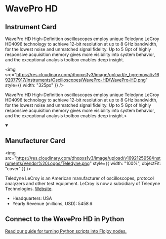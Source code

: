 
# WavePro HD

## Instrument Card

<div className="flex">

<div>

WavePro HD High-Definition oscilloscopes employ unique Teledyne LeCroy HD4096 technology to achieve 12-bit resolution at up to 8 GHz bandwidth, for the lowest noise and unmatched signal fidelity. Up to 5 Gpt of highly responsive acquisition memory gives more visibility into system behavior, and the exceptional analysis toolbox enables deep insight.

</div>

<img src="https://res.cloudinary.com/dhopxs1y3/image/upload/e_bgremoval/v1692077917/Instruments/Oscilloscopes/WavePro-HD/WavePro-HD.png" style={{ width: "325px" }} />

</div>

WavePro HD High-Definition oscilloscopes employ unique Teledyne LeCroy HD4096 technology to achieve 12-bit resolution at up to 8 GHz bandwidth, for the lowest noise and unmatched signal fidelity. Up to 5 Gpt of highly responsive acquisition memory gives more visibility into system behavior, and the exceptional analysis toolbox enables deep insight.>

<details open>
<summary><h2>Manufacturer Card</h2></summary>

<img src="https://res.cloudinary.com/dhopxs1y3/image/upload/v1692125958/Instruments/Vendor%20Logos/Teledyne.png" style={{ width: "100%", objectFit: "cover" }} />

Teledyne LeCroy is an American manufacturer of oscilloscopes, protocol analyzers and other test equipment. LeCroy is now a subsidiary of Teledyne Technologies. <a href="https://www.teledynelecroy.com/">Website</a>.

<ul>
  <li>Headquarters: USA</li>
  <li>Yearly Revenue (millions, USD): 5458.6</li>
</ul>
</details>

## Connect to the WavePro HD in Python

[Read our guide for turning Python scripts into Flojoy nodes.](https://docs.flojoy.ai/custom-nodes/creating-custom-node/)


